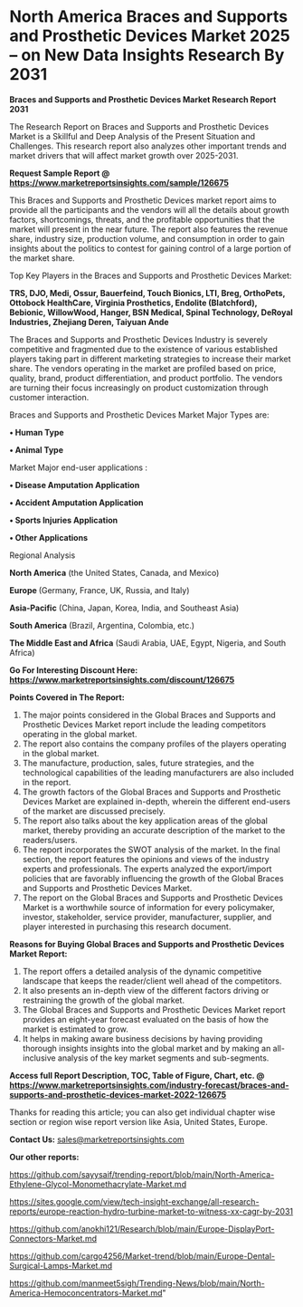 # North America Braces and Supports and Prosthetic Devices Market 2025 – on New Data Insights Research By 2031

<strong>Braces and Supports and Prosthetic Devices Market Research Report 2031</strong>

The Research Report on Braces and Supports and Prosthetic Devices Market is a Skillful and Deep Analysis of the Present Situation and Challenges. This research report also analyzes other important trends and market drivers that will affect market growth over 2025-2031.

<strong>Request Sample Report @ <a href=https://www.marketreportsinsights.com/sample/126675>https://www.marketreportsinsights.com/sample/126675</a></strong>

This Braces and Supports and Prosthetic Devices market report aims to provide all the participants and the vendors will all the details about growth factors, shortcomings, threats, and the profitable opportunities that the market will present in the near future. The report also features the revenue share, industry size, production volume, and consumption in order to gain insights about the politics to contest for gaining control of a large portion of the market share.

Top Key Players in the Braces and Supports and Prosthetic Devices Market:

<strong>TRS, DJO, Medi, Ossur, Bauerfeind, Touch Bionics, LTI, Breg, OrthoPets, Ottobock HealthCare, Virginia Prosthetics, Endolite (Blatchford), Bebionic, WillowWood, Hanger, BSN Medical, Spinal Technology, DeRoyal Industries, Zhejiang Deren, Taiyuan Ande</strong>

The Braces and Supports and Prosthetic Devices Industry is severely competitive and fragmented due to the existence of various established players taking part in different marketing strategies to increase their market share. The vendors operating in the market are profiled based on price, quality, brand, product differentiation, and product portfolio. The vendors are turning their focus increasingly on product customization through customer interaction.

Braces and Supports and Prosthetic Devices Market Major Types are:

<strong>• Human Type

• Animal Type</strong>

Market Major end-user applications :

<strong>• Disease Amputation Application

• Accident Amputation Application

• Sports Injuries Application

• Other Applications</strong>

Regional Analysis

</u><strong><b>North America</b></strong> (the United States, Canada, and Mexico)

<strong><b>Europe </b></strong>(Germany, France, UK, Russia, and Italy)

<strong><b>Asia-Pacific</b></strong> (China, Japan, Korea, India, and Southeast Asia)

<strong><b>South America</b></strong> (Brazil, Argentina, Colombia, etc.)

<strong><b>The Middle East and Africa</b></strong> (Saudi Arabia, UAE, Egypt, Nigeria, and South Africa)

<strong>Go For Interesting Discount Here: <a href=https://www.marketreportsinsights.com/discount/126675>https://www.marketreportsinsights.com/discount/126675</a></strong>

<strong>Points Covered in The Report:</strong>
<ol>
  <li>The major points considered in the Global Braces and Supports and Prosthetic Devices Market report include the leading competitors operating in the global market.</li>
  <li>The report also contains the company profiles of the players operating in the global market.</li>
  <li>The manufacture, production, sales, future strategies, and the technological capabilities of the leading manufacturers are also included in the report.</li>
  <li>The growth factors of the Global Braces and Supports and Prosthetic Devices Market are explained in-depth, wherein the different end-users of the market are discussed precisely.</li>
  <li>The report also talks about the key application areas of the global market, thereby providing an accurate description of the market to the readers/users.</li>
  <li>The report incorporates the SWOT analysis of the market. In the final section, the report features the opinions and views of the industry experts and professionals. The experts analyzed the export/import policies that are favorably influencing the growth of the Global Braces and Supports and Prosthetic Devices Market.</li>
  <li>The report on the Global Braces and Supports and Prosthetic Devices Market is a worthwhile source of information for every policymaker, investor, stakeholder, service provider, manufacturer, supplier, and player interested in purchasing this research document.</li>
</ol>
<strong>Reasons for Buying Global Braces and Supports and Prosthetic Devices Market Report:</strong>

<ol>
  <li>The report offers a detailed analysis of the dynamic competitive landscape that keeps the reader/client well ahead of the competitors.</li>
  <li>It also presents an in-depth view of the different factors driving or restraining the growth of the global market.</li>
  <li>The Global Braces and Supports and Prosthetic Devices Market report provides an eight-year forecast evaluated on the basis of how the market is estimated to grow.</li>
  <li>It helps in making aware business decisions by having providing thorough insights insights into the global market and by making an all-inclusive analysis of the key market segments and sub-segments.</li>
</ol>
<strong>Access full Report Description, TOC, Table of Figure, Chart, etc. @ <a href=https://www.marketreportsinsights.com/industry-forecast/braces-and-supports-and-prosthetic-devices-market-2022-126675>https://www.marketreportsinsights.com/industry-forecast/braces-and-supports-and-prosthetic-devices-market-2022-126675</a></strong>


Thanks for reading this article; you can also get individual chapter wise section or region wise report version like Asia, United States, Europe.

<strong>Contact Us:</strong>
sales@marketreportsinsights.com

<strong>Our other reports:</strong>

<a href=https://github.com/sayysaif/trending-report/blob/main/North-America-Ethylene-Glycol-Monomethacrylate-Market.md>https://github.com/sayysaif/trending-report/blob/main/North-America-Ethylene-Glycol-Monomethacrylate-Market.md</a>

<a href=https://sites.google.com/view/tech-insight-exchange/all-research-reports/europe-reaction-hydro-turbine-market-to-witness-xx-cagr-by-2031>https://sites.google.com/view/tech-insight-exchange/all-research-reports/europe-reaction-hydro-turbine-market-to-witness-xx-cagr-by-2031</a>

<a href=https://github.com/anokhi121/Research/blob/main/Europe-DisplayPort-Connectors-Market.md>https://github.com/anokhi121/Research/blob/main/Europe-DisplayPort-Connectors-Market.md</a>

<a href=https://github.com/cargo4256/Market-trend/blob/main/Europe-Dental-Surgical-Lamps-Market.md>https://github.com/cargo4256/Market-trend/blob/main/Europe-Dental-Surgical-Lamps-Market.md</a>

<a href=https://github.com/manmeet5sigh/Trending-News/blob/main/North-America-Hemoconcentrators-Market.md>https://github.com/manmeet5sigh/Trending-News/blob/main/North-America-Hemoconcentrators-Market.md</a>"
